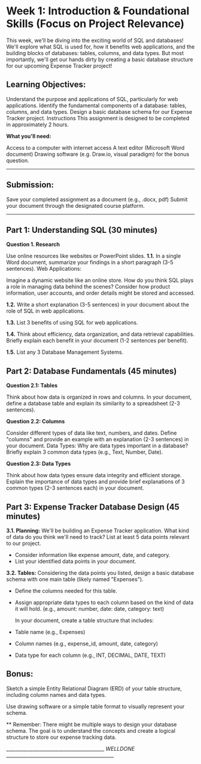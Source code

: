 # Week 1: Introduction & Foundational Skills (Focus on Project Relevance)

This week, we'll be diving into the exciting world of SQL and databases! We'll explore what SQL is used for, how it benefits web applications, and the building blocks of databases: tables, columns, and data types. But most importantly, we'll get our hands dirty by creating a basic database structure for our upcoming Expense Tracker project!

## Learning Objectives:
Understand the purpose and applications of SQL, particularly for web applications.
Identify the fundamental components of a database: tables, columns, and data types.
Design a basic database schema for our Expense Tracker project.
Instructions
This assignment is designed to be completed in approximately 2 hours.

**What you'll need:**

Access to a computer with internet access
A text editor (Microsoft Word document)
Drawing software (e.g. Draw.io, visual paradigm) for the bonus question.

_________________________________________________________________________________________________________________________
## Submission:

Save your completed assignment as a document (e.g., .docx, pdf)
Submit your document through the designated course platform.
_________________________________________________________________________________________________________________________

## Part 1: Understanding SQL (30 minutes)

**Question 1. Research**

Use online resources like websites or PowerPoint slides.
**1.1.** In a single Word document, summarize your findings in a short paragraph (3-5 sentences).
Web Applications:  

Imagine a dynamic website like an online store. How do you think SQL plays a role in managing data behind the scenes? Consider how product information, user accounts, and order details might be stored and accessed.

**1.2.** Write a short explanation (3-5 sentences) in your document about the role of SQL in web applications.

**1.3.** List 3 benefits of using SQL for web applications.

**1.4.** Think about efficiency, data organization, and data retrieval capabilities. Briefly explain each benefit in your document (1-2 sentences per benefit).

**1.5.** List any 3 Database Management Systems. 

## Part 2: Database Fundamentals (45 minutes)

**Question 2.1: Tables**

Think about how data is organized in rows and columns.
In your document, define a database table and explain its similarity to a spreadsheet (2-3 sentences).

**Question 2.2: Columns**

Consider different types of data like text, numbers, and dates.
Define "columns" and provide an example with an explanation (2-3 sentences) in your document.
Data Types: Why are data types important in a database? Briefly explain 3 common data types (e.g., Text, Number, Date).

**Question 2.3: Data Types**

Think about how data types ensure data integrity and efficient storage.
Explain the importance of data types and provide brief explanations of 3 common types (2-3 sentences each) in your document.

## Part 3: Expense Tracker Database Design (45 minutes)

**3.1. Planning:** 
We'll be building an Expense Tracker application. What kind of data do you think we'll need to track? List at least 5 data points relevant to our project.

* Consider information like expense amount, date, and category.
* List your identified data points in your document.

**3.2. Tables:** 
Considering the data points you listed, design a basic database schema with one main table (likely named "Expenses").

* Define the columns needed for this table.
* Assign appropriate data types to each column based on the kind of data it will hold. (e.g., amount: number, date: date, category: text)
  
  In your document, create a table structure that includes:
* Table name (e.g., Expenses)
* Column names (e.g., expense_id, amount, date, category)
* Data type for each column (e.g., INT, DECIMAL, DATE, TEXT)

## Bonus:  

Sketch a simple Entity Relational Diagram (ERD) of your table structure, including column names and data types.

Use drawing software or a simple table format to visually represent your schema.

** Remember: There might be multiple ways to design your database schema. The goal is to understand the concepts and create a logical structure to store our expense tracking data.

  _________________________________________ _WELLDONE_ _____________________________________________
